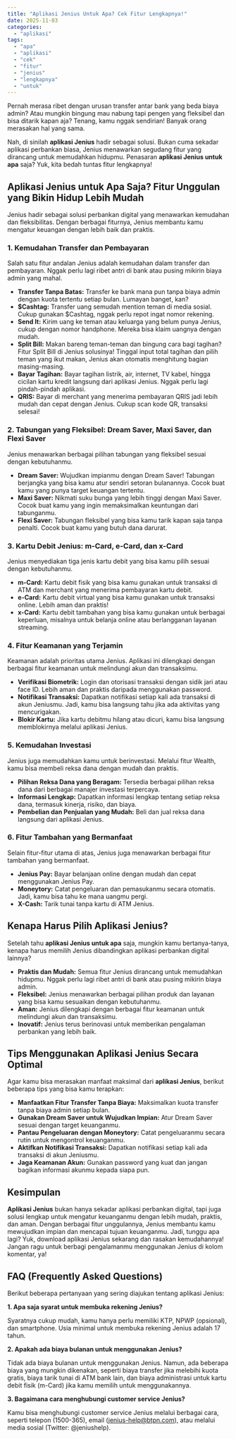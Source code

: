 ```yaml
---
title: "Aplikasi Jenius Untuk Apa? Cek Fitur Lengkapnya!"
date: 2025-11-03
categories: 
  - "aplikasi"
tags: 
  - "apa"
  - "aplikasi"
  - "cek"
  - "fitur"
  - "jenius"
  - "lengkapnya"
  - "untuk"
---
```


Pernah merasa ribet dengan urusan transfer antar bank yang beda biaya admin? Atau mungkin bingung mau nabung tapi pengen yang fleksibel dan bisa ditarik kapan aja? Tenang, kamu nggak sendirian! Banyak orang merasakan hal yang sama.

Nah, di sinilah **aplikasi Jenius** hadir sebagai solusi. Bukan cuma sekadar aplikasi perbankan biasa, Jenius menawarkan segudang fitur yang dirancang untuk memudahkan hidupmu. Penasaran **aplikasi Jenius untuk apa** saja? Yuk, kita bedah tuntas fitur lengkapnya!

## Aplikasi Jenius untuk Apa Saja? Fitur Unggulan yang Bikin Hidup Lebih Mudah

Jenius hadir sebagai solusi perbankan digital yang menawarkan kemudahan dan fleksibilitas. Dengan berbagai fiturnya, Jenius membantu kamu mengatur keuangan dengan lebih baik dan praktis.

### 1\. Kemudahan Transfer dan Pembayaran

Salah satu fitur andalan Jenius adalah kemudahan dalam transfer dan pembayaran. Nggak perlu lagi ribet antri di bank atau pusing mikirin biaya admin yang mahal.

- **Transfer Tanpa Batas:** Transfer ke bank mana pun tanpa biaya admin dengan kuota tertentu setiap bulan. Lumayan banget, kan?
- **$Cashtag:** Transfer uang semudah mention teman di media sosial. Cukup gunakan $Cashtag, nggak perlu repot ingat nomor rekening.
- **Send It:** Kirim uang ke teman atau keluarga yang belum punya Jenius, cukup dengan nomor handphone. Mereka bisa klaim uangnya dengan mudah.
- **Split Bill:** Makan bareng teman-teman dan bingung cara bagi tagihan? Fitur Split Bill di Jenius solusinya! Tinggal input total tagihan dan pilih teman yang ikut makan, Jenius akan otomatis menghitung bagian masing-masing.
- **Bayar Tagihan:** Bayar tagihan listrik, air, internet, TV kabel, hingga cicilan kartu kredit langsung dari aplikasi Jenius. Nggak perlu lagi pindah-pindah aplikasi.
- **QRIS:** Bayar di merchant yang menerima pembayaran QRIS jadi lebih mudah dan cepat dengan Jenius. Cukup scan kode QR, transaksi selesai!

### 2\. Tabungan yang Fleksibel: Dream Saver, Maxi Saver, dan Flexi Saver

Jenius menawarkan berbagai pilihan tabungan yang fleksibel sesuai dengan kebutuhanmu.

- **Dream Saver:** Wujudkan impianmu dengan Dream Saver! Tabungan berjangka yang bisa kamu atur sendiri setoran bulanannya. Cocok buat kamu yang punya target keuangan tertentu.
- **Maxi Saver:** Nikmati suku bunga yang lebih tinggi dengan Maxi Saver. Cocok buat kamu yang ingin memaksimalkan keuntungan dari tabunganmu.
- **Flexi Saver:** Tabungan fleksibel yang bisa kamu tarik kapan saja tanpa penalti. Cocok buat kamu yang butuh dana darurat.

### 3\. Kartu Debit Jenius: m-Card, e-Card, dan x-Card

Jenius menyediakan tiga jenis kartu debit yang bisa kamu pilih sesuai dengan kebutuhanmu.

- **m-Card:** Kartu debit fisik yang bisa kamu gunakan untuk transaksi di ATM dan merchant yang menerima pembayaran kartu debit.
- **e-Card:** Kartu debit virtual yang bisa kamu gunakan untuk transaksi online. Lebih aman dan praktis!
- **x-Card:** Kartu debit tambahan yang bisa kamu gunakan untuk berbagai keperluan, misalnya untuk belanja online atau berlangganan layanan streaming.

### 4\. Fitur Keamanan yang Terjamin

Keamanan adalah prioritas utama Jenius. Aplikasi ini dilengkapi dengan berbagai fitur keamanan untuk melindungi akun dan transaksimu.

- **Verifikasi Biometrik:** Login dan otorisasi transaksi dengan sidik jari atau face ID. Lebih aman dan praktis daripada menggunakan password.
- **Notifikasi Transaksi:** Dapatkan notifikasi setiap kali ada transaksi di akun Jeniusmu. Jadi, kamu bisa langsung tahu jika ada aktivitas yang mencurigakan.
- **Blokir Kartu:** Jika kartu debitmu hilang atau dicuri, kamu bisa langsung memblokirnya melalui aplikasi Jenius.

### 5\. Kemudahan Investasi

Jenius juga memudahkan kamu untuk berinvestasi. Melalui fitur Wealth, kamu bisa membeli reksa dana dengan mudah dan praktis.

- **Pilihan Reksa Dana yang Beragam:** Tersedia berbagai pilihan reksa dana dari berbagai manajer investasi terpercaya.
- **Informasi Lengkap:** Dapatkan informasi lengkap tentang setiap reksa dana, termasuk kinerja, risiko, dan biaya.
- **Pembelian dan Penjualan yang Mudah:** Beli dan jual reksa dana langsung dari aplikasi Jenius.

### 6\. Fitur Tambahan yang Bermanfaat

Selain fitur-fitur utama di atas, Jenius juga menawarkan berbagai fitur tambahan yang bermanfaat.

- **Jenius Pay:** Bayar belanjaan online dengan mudah dan cepat menggunakan Jenius Pay.
- **Moneytory:** Catat pengeluaran dan pemasukanmu secara otomatis. Jadi, kamu bisa tahu ke mana uangmu pergi.
- **X-Cash:** Tarik tunai tanpa kartu di ATM Jenius.

## Kenapa Harus Pilih Aplikasi Jenius?

Setelah tahu **aplikasi Jenius untuk apa** saja, mungkin kamu bertanya-tanya, kenapa harus memilih Jenius dibandingkan aplikasi perbankan digital lainnya?

- **Praktis dan Mudah:** Semua fitur Jenius dirancang untuk memudahkan hidupmu. Nggak perlu lagi ribet antri di bank atau pusing mikirin biaya admin.
- **Fleksibel:** Jenius menawarkan berbagai pilihan produk dan layanan yang bisa kamu sesuaikan dengan kebutuhanmu.
- **Aman:** Jenius dilengkapi dengan berbagai fitur keamanan untuk melindungi akun dan transaksimu.
- **Inovatif:** Jenius terus berinovasi untuk memberikan pengalaman perbankan yang lebih baik.

## Tips Menggunakan Aplikasi Jenius Secara Optimal

Agar kamu bisa merasakan manfaat maksimal dari **aplikasi Jenius**, berikut beberapa tips yang bisa kamu terapkan:

- **Manfaatkan Fitur Transfer Tanpa Biaya:** Maksimalkan kuota transfer tanpa biaya admin setiap bulan.
- **Gunakan Dream Saver untuk Wujudkan Impian:** Atur Dream Saver sesuai dengan target keuanganmu.
- **Pantau Pengeluaran dengan Moneytory:** Catat pengeluaranmu secara rutin untuk mengontrol keuanganmu.
- **Aktifkan Notifikasi Transaksi:** Dapatkan notifikasi setiap kali ada transaksi di akun Jeniusmu.
- **Jaga Keamanan Akun:** Gunakan password yang kuat dan jangan bagikan informasi akunmu kepada siapa pun.

## Kesimpulan

**Aplikasi Jenius** bukan hanya sekadar aplikasi perbankan digital, tapi juga solusi lengkap untuk mengatur keuanganmu dengan lebih mudah, praktis, dan aman. Dengan berbagai fitur unggulannya, Jenius membantu kamu mewujudkan impian dan mencapai tujuan keuanganmu. Jadi, tunggu apa lagi? Yuk, download aplikasi Jenius sekarang dan rasakan kemudahannya! Jangan ragu untuk berbagi pengalamanmu menggunakan Jenius di kolom komentar, ya!

## FAQ (Frequently Asked Questions)

Berikut beberapa pertanyaan yang sering diajukan tentang aplikasi Jenius:

**1\. Apa saja syarat untuk membuka rekening Jenius?**

Syaratnya cukup mudah, kamu hanya perlu memiliki KTP, NPWP (opsional), dan smartphone. Usia minimal untuk membuka rekening Jenius adalah 17 tahun.

**2\. Apakah ada biaya bulanan untuk menggunakan Jenius?**

Tidak ada biaya bulanan untuk menggunakan Jenius. Namun, ada beberapa biaya yang mungkin dikenakan, seperti biaya transfer jika melebihi kuota gratis, biaya tarik tunai di ATM bank lain, dan biaya administrasi untuk kartu debit fisik (m-Card) jika kamu memilih untuk menggunakannya.

**3\. Bagaimana cara menghubungi customer service Jenius?**

Kamu bisa menghubungi customer service Jenius melalui berbagai cara, seperti telepon (1500-365), email (jenius-help@btpn.com), atau melalui media sosial (Twitter: @jeniushelp).
